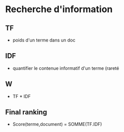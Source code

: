 # Recherche d'information 
## TF
- poids d'un terme dans un doc
## IDF 
- quantifier le contenue informatif d'un terme (rareté
## W 
- TF * IDF
## Final ranking
- Score(terme,document) = SOMME(TF.IDF)
